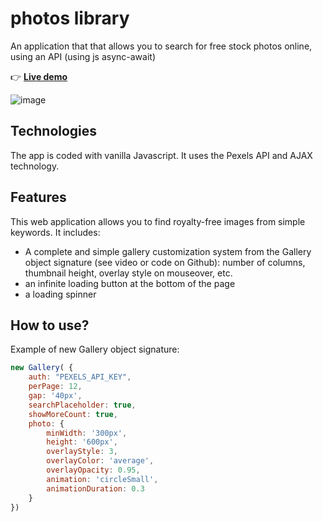 # photos library

An application that that allows you to search for free stock photos online, using an API (using js async-await)

👉 [**Live demo**](http://phpstack-749317-2526873.cloudwaysapps.com/)

![image](https://user-images.githubusercontent.com/45925914/176820331-c04a57ea-1f08-4486-a903-6a99bae74981.png)

## Technologies

The app is coded with vanilla Javascript.
It uses the Pexels API and AJAX technology.

## Features

This web application allows you to find royalty-free images from simple keywords.
It includes:
- A complete and simple gallery customization system from the Gallery object signature (see video or code on Github): number of columns, thumbnail height, overlay style on mouseover, etc.
- an infinite loading button at the bottom of the page
- a loading spinner

## How to use?

Example of new Gallery object signature:

```js
new Gallery( {
    auth: "PEXELS_API_KEY",
    perPage: 12,
    gap: '40px',
    searchPlaceholder: true,
    showMoreCount: true,
    photo: {
        minWidth: '300px',
        height: '600px',
        overlayStyle: 3,
        overlayColor: 'average',
        overlayOpacity: 0.95,
        animation: 'circleSmall',
        animationDuration: 0.3
    }
})
```
